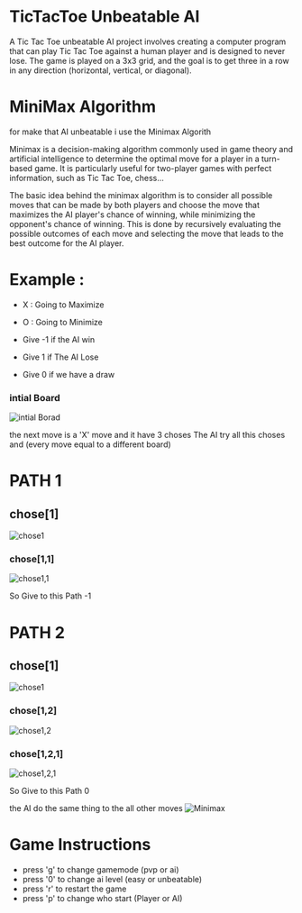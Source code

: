 # TicTacToe Unbeatable AI
A Tic Tac Toe unbeatable AI project involves creating a computer program that can play Tic Tac Toe against a human player and is designed to never lose.
The game is played on a 3x3 grid, and the goal is to get three in a row in any direction (horizontal, vertical, or diagonal).

# MiniMax Algorithm
for make that AI unbeatable i use the Minimax Algorith

Minimax is a decision-making algorithm commonly used in game theory and artificial intelligence to determine the optimal move for a player in a turn-based game. It is particularly useful for two-player games with perfect information, such as Tic Tac Toe, chess...

The basic idea behind the minimax algorithm is to consider all possible moves that can be made by both players and choose the move that maximizes the AI player's chance of winning, while minimizing the opponent's chance of winning. This is done by recursively evaluating the possible outcomes of each move and selecting the move that leads to the best outcome for the AI player.

# Example :
- X : Going to Maximize
- O : Going to Minimize

- Give -1 if the AI win
- Give 1 if The AI Lose
- Give 0 if we have a draw

### intial Board
![intial Borad](assetes/initial.png)

the next move is a 'X' move and it have 3 choses
The AI try all this choses and (every move equal to a different board)

# PATH 1
## chose[1]
![chose1](assetes/move1.png)
### chose[1,1]
![chose1,1](assetes/move1-move1.png)

So Give to this Path -1

# PATH 2
## chose[1]
![chose1](assetes/move1.png)
### chose[1,2]
![chose1,2](assetes/move1-move2.png)
### chose[1,2,1]
![chose1,2,1](assetes/move1-move2-move1.png)

So Give to this Path 0

the AI do the same thing to the all other moves
![Minimax](assetes/minimax.png)


# Game Instructions
- press 'g' to change gamemode (pvp or ai)
- press '0' to change ai level (easy or unbeatable)
- press 'r' to restart the game
- press 'p' to change who start (Player or AI)
